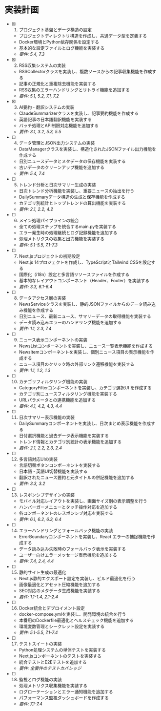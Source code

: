 # 実装計画

- [x] 1. プロジェクト基盤とデータ構造の設定
  - プロジェクトディレクトリ構造を作成し、共通データ型を定義する
  - Docker環境とPython依存関係を設定する
  - 基本的な設定ファイルとログ機能を実装する
  - _要件: 5.4, 7.3_

- [x] 2. RSS収集システムの実装
  - RSSCollectorクラスを実装し、複数ソースからの記事収集機能を作成する
  - 記事の正規化と重複除去機能を実装する
  - RSS収集のエラーハンドリングとリトライ機能を追加する
  - _要件: 5.1, 5.2, 7.1, 7.2_

- [x] 3. AI要約・翻訳システムの実装
  - ClaudeSummarizerクラスを実装し、記事要約機能を作成する
  - 英語記事の日本語翻訳機能を実装する
  - バッチ処理とAPI制限対応機能を追加する
  - _要件: 3.1, 3.2, 5.3, 5.5_

- [ ] 4. データ管理とJSON出力システムの実装
  - DataManagerクラスを実装し、構造化されたJSONファイル出力機能を作成する
  - 日別ニュースデータとメタデータの保存機能を実装する
  - 古いデータのクリーンアップ機能を追加する
  - _要件: 5.4, 7.4_

- [ ] 5. トレンド分析と日次サマリー生成の実装
  - 日次トレンド分析機能を実装し、重要ニュースの抽出を行う
  - DailySummaryデータ構造の生成と保存機能を作成する
  - カテゴリ別統計とトップトレンドの算出機能を実装する
  - _要件: 2.1, 2.2, 4.2_

- [ ] 6. メイン処理パイプラインの統合
  - 全ての処理ステップを統合するmain.pyを実装する
  - エラー発生時の処理継続とログ記録機能を追加する
  - 処理メトリクスの収集と出力機能を実装する
  - _要件: 5.1-5.5, 7.1-7.3_

- [ ] 7. Next.jsプロジェクトの初期設定
  - Next.js 14プロジェクトを作成し、TypeScriptとTailwind CSSを設定する
  - 国際化（i18n）設定と多言語リソースファイルを作成する
  - 基本的なレイアウトコンポーネント（Header、Footer）を実装する
  - _要件: 3.3, 6.1-6.4_

- [ ] 8. データアクセス層の実装
  - NewsServiceクラスを実装し、静的JSONファイルからのデータ読み込み機能を作成する
  - 日別ニュース、最新ニュース、サマリーデータの取得機能を実装する
  - データ読み込みエラーのハンドリング機能を追加する
  - _要件: 1.1, 2.3, 7.4_

- [ ] 9. ニュース表示コンポーネントの実装
  - NewsListコンポーネントを実装し、ニュース一覧表示機能を作成する
  - NewsItemコンポーネントを実装し、個別ニュース項目の表示機能を作成する
  - ニュース項目のクリック時の外部リンク遷移機能を実装する
  - _要件: 1.1, 1.2, 1.3_

- [ ] 10. カテゴリフィルタリング機能の実装
  - CategoryFilterコンポーネントを実装し、カテゴリ選択UI を作成する
  - カテゴリ別ニュースフィルタリング機能を実装する
  - URLパラメータとの連携機能を追加する
  - _要件: 4.1, 4.2, 4.3, 4.4_

- [ ] 11. 日次サマリー表示機能の実装
  - DailySummaryコンポーネントを実装し、日次まとめ表示機能を作成する
  - 日付選択機能と過去データ表示機能を実装する
  - トレンド情報とカテゴリ別統計の表示機能を追加する
  - _要件: 2.1, 2.2, 2.3, 2.4_

- [ ] 12. 多言語対応UIの実装
  - 言語切替ボタンコンポーネントを実装する
  - 日本語・英語UI切替機能を実装する
  - 翻訳されたニュース要約と元タイトルの併記機能を追加する
  - _要件: 3.3, 3.2_

- [ ] 13. レスポンシブデザインの実装
  - モバイル対応レイアウトを実装し、画面サイズ別の表示調整を行う
  - ハンバーガーメニューとタッチ操作対応を追加する
  - 各コンポーネントのレスポンシブ対応を実装する
  - _要件: 6.1, 6.2, 6.3, 6.4_

- [ ] 14. エラーハンドリングとフォールバック機能の実装
  - ErrorBoundaryコンポーネントを実装し、React エラーの捕捉機能を作成する
  - データ読み込み失敗時のフォールバック表示を実装する
  - ユーザー向けエラーメッセージ表示機能を追加する
  - _要件: 7.4, 2.4, 4.4_

- [ ] 15. 静的サイト生成の最適化
  - Next.js静的エクスポート設定を実装し、ビルド最適化を行う
  - 画像最適化とアセット圧縮機能を追加する
  - SEO対応のメタデータ生成機能を実装する
  - _要件: 1.1-1.4, 2.1-2.4_

- [ ] 16. Docker統合とデプロイメント設定
  - docker-compose.ymlを実装し、開発環境の統合を行う
  - 本番用のDockerfile最適化とヘルスチェック機能を追加する
  - 環境変数管理とシークレット設定を実装する
  - _要件: 5.1-5.5, 7.1-7.4_

- [ ] 17. テストスイートの実装
  - Python処理システムの単体テストを実装する
  - Next.jsコンポーネントのテストを実装する
  - 統合テストとE2Eテストを追加する
  - _要件: 全要件のテストカバレッジ_

- [ ] 18. 監視とログ機能の実装
  - 処理メトリクス収集機能を実装する
  - ログローテーションとエラー通知機能を追加する
  - パフォーマンス監視ダッシュボードを作成する
  - _要件: 7.1-7.4_